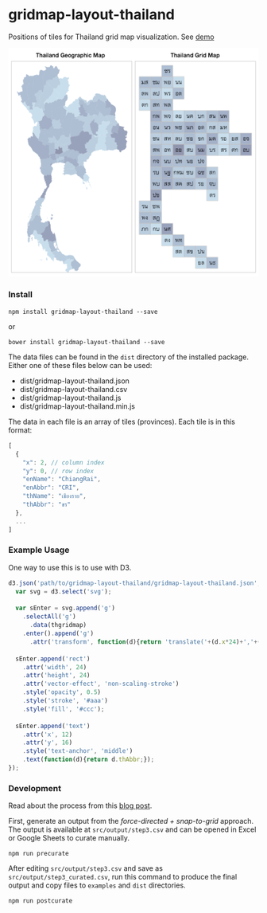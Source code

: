 # gridmap-layout-thailand

Positions of tiles for Thailand grid map visualization. See [demo](http://kristw.github.io/gridmap-layout-thailand/)

<p align="center">
  <img src="examples/screenshot.png">
</p>

### Install

```
npm install gridmap-layout-thailand --save
```

or

```
bower install gridmap-layout-thailand --save
```

The data files can be found in the ```dist``` directory of the installed package. Either one of these files below can be used:

- dist/gridmap-layout-thailand.json
- dist/gridmap-layout-thailand.csv
- dist/gridmap-layout-thailand.js
- dist/gridmap-layout-thailand.min.js

The data in each file is an array of tiles (provinces). Each tile is in this format:

```javascript
[
  {
    "x": 2, // column index
    "y": 0, // row index
    "enName": "ChiangRai",
    "enAbbr": "CRI",
    "thName": "เชียงราย",
    "thAbbr": "ชร"
  },
  ...
]
```

### Example Usage

One way to use this is to use with D3.

```javascript
d3.json('path/to/gridmap-layout-thailand/gridmap-layout-thailand.json', function(error, thgridmap){
  var svg = d3.select('svg');

  var sEnter = svg.append('g')
    .selectAll('g')
      .data(thgridmap)
    .enter().append('g')
      .attr('transform', function(d){return 'translate('+(d.x*24)+','+(d.y*24)+')';});

  sEnter.append('rect')
    .attr('width', 24)
    .attr('height', 24)
    .attr('vector-effect', 'non-scaling-stroke')
    .style('opacity', 0.5)
    .style('stroke', '#aaa')
    .style('fill', '#ccc');

  sEnter.append('text')
    .attr('x', 12)
    .attr('y', 16)
    .style('text-anchor', 'middle')
    .text(function(d){return d.thAbbr;});
});
```

### Development

Read about the process from this [blog post](https://medium.com/@kristw/397b53a4ecf).

First, generate an output from the *force-directed + snap-to-grid* approach. The output is available at ```src/output/step3.csv``` and can be opened in Excel or Google Sheets to curate manually.

```
npm run precurate
```

After editing ```src/output/step3.csv``` and save as ```src/output/step3_curated.csv```, run this command to produce the final output and copy files to `examples` and `dist` directories.

```
npm run postcurate
```